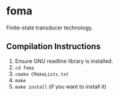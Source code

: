 # foma

Finite-state transducer technology.

## Compilation Instructions

1. Ensure GNU readline library is installed.
2. `cd foma`
3. `cmake CMakeLists.txt`
4. `make`
5. `make install` (if you want to install it)
